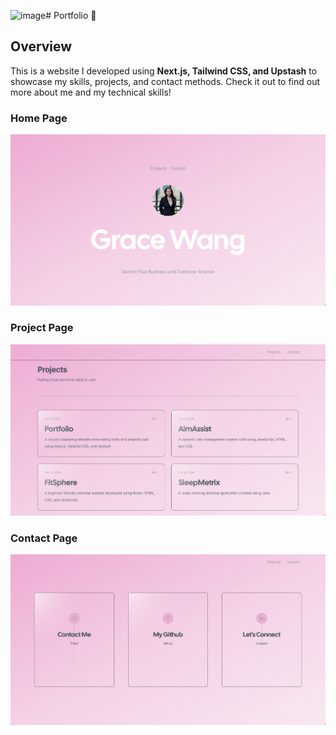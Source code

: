 <img width="1470" alt="image" src="https://github.com/user-attachments/assets/2a58a56c-d50d-40d3-bc6b-e7c0c6f69f68"># Portfolio 🎀

## Overview

This is a website I developed using **Next.js, Tailwind CSS, and Upstash** to showcase my skills, projects, and contact methods. Check it out to find out more about me and my technical skills!

### Home Page
![Homepage](public/homepage.png)

### Project Page
![Projects](public/projectpage.png)

### Contact Page
![Contact](public/contactpage.png)
